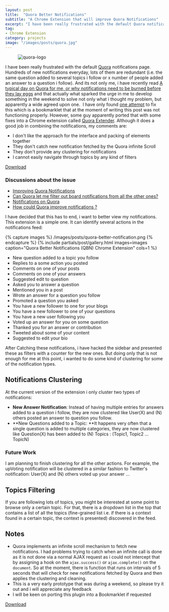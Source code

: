 ```yaml
---
layout: post
title:  "Quora Better Notifications"
subtitle: "A Chrome Extension that will improve Quora Notifications"
excerpt: "I have been really frustrated with the default Quora notifications page. Hundreds of new notifications everyday, lots of them are redundant (i.e. the same question added to several topics i follow or x number of people added an answer to a question i follow). And its not only me, i have recently read A typical day on Quora for me, or why notifications need to be burned before they lay eggs and that actually what sparked the urge in me to develop something in the weekend to solve not only what i thought my problem, but apparently a wide-agreed-upon one"
tag:
- Chrome Extension
category: projects
image: "/images/posts/quora.jpg"
---
```


<figure style="width: 300px" class="align-right">
  <img src="/images/posts/quora.svg" alt="quora-logo">
</figure>

I have been really frustrated with the default [Quora](http://www.quora.com/ "Quora is your best source for knowledge.") notifications page. Hundreds of new notifications everyday, lots of them are redundant (i.e. the same question added to several topics i follow or x number of people added an answer to a question i follow). And its not only me, i have recently read [A typical day on Quora for me, or why notifications need to be burned before they lay eggs](http://neverbefore.quora.com/A-typical-day-on-Quora-for-me-or-why-notifications-need-to-be-burned-before-they-lay-eggs) and that actually what sparked the urge in me to develop something in the weekend to solve not only what i thought my problem, but apparently a wide agreed upon one.  I have only found [one attempt](http://quantitativelabs.blogspot.com/2012/07/quora-notifications.html) to fix this which is a bookmarklet that at the moment of writing this post was not functioning properly. However, some guy apparently ported that with some fixes into a Chrome extension called [Quora Extender](https://chrome.google.com/webstore/detail/quora-extender/ljefnhagdgpochbjiiknhflemdnnlebh?hl=en). Although it does a good job in combining the notifications, my comments are:

*   I don't like the approach for the interface and packing of elements together
*   They don't catch new notification fetched by the Quora infinite Scroll
*   They don't provide any clustering for notifications
*   I cannot easily navigate through topics by any kind of filters

<a class="btn btn_success" href="https://chrome.google.com/webstore/detail/doeadnmeadgfgcgplbnibocnkkngddeb">Download</a>

### Discussions about the issue

*   [Improving Quora Notifications](http://www.quora.com/Improving-Quora-Notifications)
*   [Can Quora let me filter out board notifications from all the other ones?](http://www.quora.com/Notifications-on-Quora/Can-Quora-let-me-filter-out-board-notifications-from-all-the-other-ones)
*   [Notifications on Quora](http://www.quora.com/Notifications-on-Quora)
*   [How could Quora improve notifications ?](http://www.quora.com/Notifications-on-Quora/How-could-Quora-improve-notifications?share=1)

I have decided that this has to end, i want to better view my notifications. This extension is a simple one. It can identify several actions in the notifications feed:

{% capture images %}
    /images/posts/quora-better-notification.png
{% endcapture %}
{% include partials/post/gallery.html images=images caption="Quora Better Notifications (QBN) Chrome Extension" cols=1 %}

*   New question added to a topic you follow
*   Replies to a some action you posted
*   Comments on one of your posts
*   Comments on one of your answers
*   Suggested edit to question
*   Asked you to answer a question
*   Mentioned you in a post
*   Wrote an answer for a question you follow
*   Promoted a question you asked
*   You have a new follower to one for your blogs
*   You have a new follower to one of your questions
*   You have a new user following you
*   Voted up an answer for you on some question
*   Thanked you for an answer or contribution
*   Tweeted about some of your content
*   Suggested to edit your bio



After Catching these notifications, i have hacked the sidebar and presented these as filters with a counter for the new ones. But doing only that is not enough for me at this point, i wanted to do some kind of clustering for some of the notification types.

## Notifications Clustering

At the current version of the extension i only cluster two types of notifications:

*   **New Answer Notification**: Instead of having multiple entries for answers added to a question i follow, they are now clustered like User(X) and (N) others posted an answer to question you follow.
*   **New Questions added to a Topic: **It happens very often that a single question is added to multiple categories, they are now clustered like Question(X) has been added to (N) Topics : (Topic1, Topic2 ... TopicN)

### Future Work

I am planning to finish clustering for all the other actions. For example, the upVoting notification will be clustered in a similar fashion to Twitter's notification: User(X) and (N) others voted up your answer ...

## Topics Filtering

If you are following lots of topics, you might be interested at some point to browse only a certain topic. For that, there is a dropdown list in the top that contains a list of all the topics (fine-grained list i.e. if there is a context found in a certain topic, the context is presented) discovered in the feed.

## Notes

*   Quora implements an infinite scroll mechanism to fetch new notifications. I had problems trying to catch when an infinite call is done as it is not done via a normal AJAX request as i could not intercept that by assigning a hook on the `ajax.success()` or `ajax.complete()` on the `document`. So at the moment, there is function that runs on intervals of 5 seconds that will check for new notifications fetched by Quora and then applies the clustering and cleaning.
*   This is a very early prototype that was during a weekend, so please try it out and i will appreciate any feedback
*   I will be keen on porting this plugin into a Bookmarklet if requested

<a class="btn btn_success" href="https://chrome.google.com/webstore/detail/doeadnmeadgfgcgplbnibocnkkngddeb">Download</a>